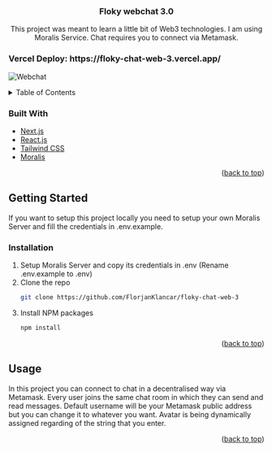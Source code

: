 <div id="top"></div>

<h3 align="center">Floky webchat 3.0</h3>
  <p align="center">
    This project was meant to learn a little bit of Web3 technologies. I am using Moralis Service. Chat requires you to connect via Metamask. 
 
  </p>
</div>

<h3>Vercel Deploy: https://floky-chat-web-3.vercel.app/</h3>

![Webchat](https://user-images.githubusercontent.com/48727773/168427241-268ca380-890e-4616-a917-e788b493a2ae.png)


<!-- TABLE OF CONTENTS -->
<details>
  <summary>Table of Contents</summary>
  <ol>
    <li>
      <a href="#about-the-project">About The Project</a>
      <ul>
        <li><a href="#built-with">Built With</a></li>
      </ul>
    </li>
    <li>
      <a href="#getting-started">Getting Started</a>
      <ul>
        <li><a href="#installation">Installation</a></li>
      </ul>
    </li>
    <li><a href="#usage">Usage</a></li>
  </ol>
</details>




### Built With

* [Next.js](https://nextjs.org/)
* [React.js](https://reactjs.org/)
* [Tailwind CSS](https://tailwindcss.com/)
* [Moralis](https://moralis.io/)

<p align="right">(<a href="#top">back to top</a>)</p>



<!-- GETTING STARTED -->
## Getting Started

If you want to setup this project locally you need to setup your own Moralis Server and fill the credentials in .env.example.

### Installation

1. Setup Moralis Server and copy its credentials in .env (Rename .env.example to .env)
2. Clone the repo
   ```sh
   git clone https://github.com/FlorjanKlancar/floky-chat-web-3
   ```
3. Install NPM packages
   ```sh
   npm install
   ```

<p align="right">(<a href="#top">back to top</a>)</p>



<!-- USAGE EXAMPLES -->
## Usage
In this project you can connect to chat in a decentralised way via Metamask. Every user joins the same chat room in which they can send and read messages. Default username will be your Metamask public address but you can change it to whatever you want. Avatar is being dynamically assigned regarding of the string that you enter.


<p align="right">(<a href="#top">back to top</a>)</p>

